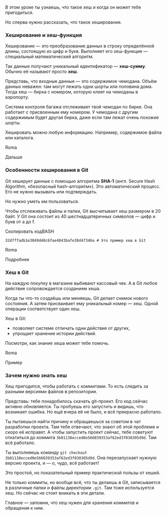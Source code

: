В этом уроке ты узнаешь, что такое хеш и когда он может тебе пригодиться.

Но сперва нужно рассказать, что такое хеширование.

### Хеширование и хеш-функция

Хеширование — это преобразование данных в строку определённой длины, состоящую из цифр и букв. Выполняет его хеш-функция — специальный математический алгоритм.

Так данные получают уникальный идентификатор — **хеш-сумму**. Обычно её называют просто **хеш**.

Представь, что входные данные — это содержимое чемодана. Объём данных неважен: там могут лежать одни шорты или половина дома. Тогда хеш — бирка с номером, которую клеят на чемоданы в аэропорту.

Система контроля багажа отслеживает твой чемодан по бирке. Она работает с присвоенным ему номером. У чемодана с другим содержимым будет другая бирка, даже если там лежат очень похожие шорты.

Хешировать можно любую информацию. Например, содержимое файла или каталога.

Roma

Дальше

### Особенности хеширования в Git

Git хеширует данные с помощью алгоритма **SHA-1** (англ. Secure Hash Algorithm, «безопасный hash-алгоритм»). Это автоматический процесс. Его не нужно вызывать или подтверждать.

Но нужно уметь им пользоваться.

Чтобы отслеживать файлы и папки, Git высчитывает хеш размером в 20 байт. У Git она состоит из 40 шестнадцатеричных символов — цифр и букв от a до f.

Скопировать кодBASH

```
32d7ffadb1e3049d40c6fae4843bafe38d47346a # Это пример хеш в Git 
```

Roma

Подробнее

### Хеш в Git

На каждую покупку в магазине выбивают кассовый чек. А в Git любое действие сопровождается созданием хеша.

Когда ты что-то создаёшь или меняешь, Git делает снимок нового состояния. А затем присваивает ему уникальный номер — хеш. Одной операции соответствует один хеш.

Хеш в Git:

- позволяет системе отличать одни действия от других,
- упрощает хранение истории действий.

Посмотри, как знание хеша может тебе помочь.

Roma

Пример

### Зачем нужно знать хеш

Хеш пригодится, чтобы работать с коммитами. То есть следить за разными версиями файлов в репозитории.

Представь: тебе понадобилось скачать git-проект. Его код сейчас активно обновляется. Ты пробуешь его запустить и видишь, что возникает ошибка. Но ещё вчера её не было, и всё прекрасно работало.

Ты пытаешься найти причину и обращаешься за советом в чат разработки проекта. Там тебе отвечают, что знают об этой проблеме и скоро её исправят. А чтобы запустить проект сейчас, тебе советуют откатиться до коммита `3b01138ecced0e566039353af62ed3f030305d9d`. Там всё работало.

Ты выполняешь команду `git checkout 3b01138ecced0e566039353af62ed3f030305d9d`. Она перезапускает нужную версию проекта, и — о, чудо, всё работает!

Это простой, но показательный пример практической пользы от хешей.

Не только коммиты, но вообще всё, что ты делаешь в Git, записывается в различные папки и файлы директории `.git`. Там тоже используется хеш. Но сейчас не стоит вникать в эти детали.

Главное — запомни, что хеш нужен для хранения коммитов и обращения к ним.